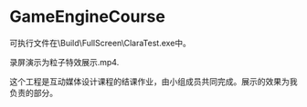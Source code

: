 # GameEngineCourse

可执行文件在\Build\FullScreen\ClaraTest.exe中。

录屏演示为粒子特效展示.mp4.

这个工程是互动媒体设计课程的结课作业，由小组成员共同完成。展示的效果为我负责的部分。

